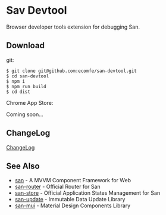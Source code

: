 # Sav Devtool

Browser developer tools extension for debugging San.


## Download

git:

```
$ git clone git@github.com:ecomfe/san-devtool.git
$ cd san-devtool
$ npm i
$ npm run build
$ cd dist
```

Chrome App Store:

Coming soon...


## ChangeLog

[ChangeLog](https://github.com/ecomfe/san-devtool/blob/master/CHANGELOG.md)

## See Also

- [san](https://github.com/ecomfe/san) - A MVVM Component Framework for Web
- [san-router](https://github.com/ecomfe/san-router) - Official Router for San
- [san-store](https://github.com/ecomfe/san-store) - Official Application States Management for San
- [san-update](https://github.com/ecomfe/san-update) - Immutable Data Update Library
- [san-mui](https://ecomfe.github.io/san-mui/) - Material Design Components Library
